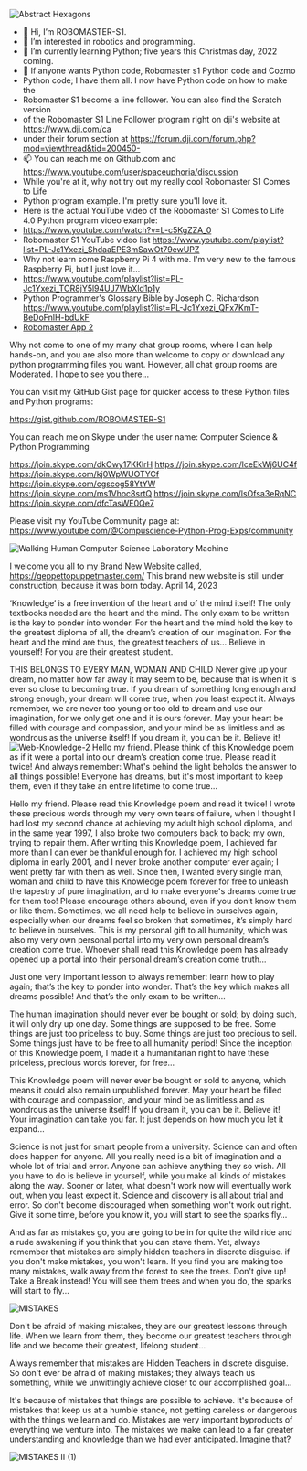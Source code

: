 ![Abstract Hexagons](https://user-images.githubusercontent.com/34896540/227804688-d3a69c67-ac6f-41d4-9654-ac83415ddd64.jpg)
- 👋 Hi, I’m ROBOMASTER-S1.
- 👀 I’m interested in robotics and programming.
- 🌱 I’m currently learning Python; five years this Christmas day, 2022 coming.
- 💞️ If anyone wants Python code, Robomaster s1 Python code and Cozmo
- Python code; I have them all. I now have Python code on how to make the 
- Robomaster S1 become a line follower. You can also find the Scratch version
- of the Robomaster S1 Line Follower program right on dji's website at https://www.dji.com/ca
- under their forum section at https://forum.dji.com/forum.php?mod=viewthread&tid=200450- 
- 📫 You can reach me on Github.com and https://www.youtube.com/user/spaceuphoria/discussion
- While you're at it, why not try out my really cool Robomaster S1 Comes to Life
- Python program example. I'm pretty sure you'll love it.
- Here is the actual YouTube video of the Robomaster S1 Comes to Life 4.0 Python program video example:
- https://www.youtube.com/watch?v=L-c5KgZZA_0
- Robomaster S1 YouTube video list https://www.youtube.com/playlist?list=PL-Jc1Yxezi_ShdaaEPE3mSawOt79ewUPZ
- Why not learn some Raspberry Pi 4 with me. I'm very new to the famous Raspberry Pi, but I just love it...
- https://www.youtube.com/playlist?list=PL-Jc1Yxezi_TOR8jY5l94UJ7WbXld1p1y
- Python Programmer's Glossary Bible by Joseph C. Richardson https://www.youtube.com/playlist?list=PL-Jc1Yxezi_QFx7KmT-BeDoFnlH-bdUkF
- [Robomaster App 2](https://user-images.githubusercontent.com/34896540/127963132-d2fb27fd-061a-4b1d-baff-1891de9c8dca.jpg)

Why not come to one of my many chat group rooms, where I can help hands-on, and you are also more than welcome to copy or download any python programming files you want. However, all chat group rooms are Moderated. I hope to see you there...

You can visit my GitHub Gist page for quicker access to these Python files and Python programs:

https://gist.github.com/ROBOMASTER-S1

You can reach me on Skype under the user name:
Computer Science & Python Programming

https://join.skype.com/dkOwy17KKlrH
https://join.skype.com/lceEkWj6UC4f
https://join.skype.com/kj0WpWUOTYCf
https://join.skype.com/cgscog58YtYW
https://join.skype.com/ms1Vhoc8srtQ
https://join.skype.com/lsOfsa3eRqNC
https://join.skype.com/dfcTasWE0Qe7

Please visit my YouTube Community page at:
https://www.youtube.com/@Compuscience-Python-Prog-Exps/community

![Walking Human Computer Science Laboratory Machine](https://user-images.githubusercontent.com/34896540/227739072-8ca6f83a-407a-49f4-9719-5572628281d1.png)

I welcome you all to my Brand New Website called, https://geppettopuppetmaster.com/
This brand new website is still under construction, because it was born today. April 14, 2023

‘Knowledge’ is a free invention of the heart and of the mind itself! The only textbooks needed are the heart and the mind. The only exam to be written is the key to ponder into wonder. For the heart and the mind hold the key to the greatest diploma of all, the dream’s creation of our imagination. For the heart and the mind are thus, the greatest teachers of us… Believe in yourself! For you are their greatest student.

THIS BELONGS TO EVERY MAN, WOMAN AND CHILD Never give up your dream, no matter how far away it may seem to be, because that is when it is ever so close to becoming true. If you dream of something long enough and strong enough, your dream will come true, when you least expect it. Always remember, we are never too young or too old to dream and use our imagination, for we only get one and it is ours forever. May your heart be filled with courage and compassion, and your mind be as limitless and as wondrous as the universe itself! If you dream it, you can be it. Believe it!
![Web-Knowledge-2](https://user-images.githubusercontent.com/34896540/227740280-aab25a37-04c2-405f-a947-be789c7373ec.png)
Hello my friend. Please think of this Knowledge poem as if it were a portal into our dream’s creation come true. Please read it twice! And always remember: What's behind the light beholds the answer to all things possible! Everyone has dreams, but it's most important to keep them, even if they take an entire lifetime to come true...

Hello my friend. Please read this Knowledge poem and read it twice! I wrote these precious words through my very own tears of failure, when I thought I had lost my second chance at achieving my adult high school diploma, and in the same year 1997, I also broke two computers back to back; my own, trying to repair them. After writing this Knowledge poem, I achieved far more than I can ever be thankful enough for. I achieved my high school diploma in early 2001, and I never broke another computer ever again; I went pretty far with them as well. Since then, I wanted every single man, woman and child to have this Knowledge poem forever for free to unleash the tapestry of pure imagination, and to make everyone's dreams come true for them too! Please encourage others abound, even if you don’t know them or like them. Sometimes, we all need help to believe in ourselves again, especially when our dreams feel so broken that sometimes, it’s simply hard to believe in ourselves. This is my personal gift to all humanity, which was also my very own personal portal into my very own personal dream’s creation come true. Whoever shall read this Knowledge poem has already opened up a portal into their personal dream’s creation come truth...

Just one very important lesson to always remember: learn how to play again; that’s the key to ponder into wonder. That’s the key which makes all dreams possible! And that’s the only exam to be written…

The human imagination should never ever be bought or sold; by doing such, it will only dry up one day. Some things are supposed to be free. Some things are just too priceless to buy. Some things are just too precious to sell. Some things just have to be free to all humanity period! Since the inception of this Knowledge poem, I made it a humanitarian right to have these priceless, precious words forever, for free...

This Knowledge poem will never ever be bought or sold to anyone, which means it could also remain unpublished forever. May your heart be filled with courage and compassion, and your mind be as limitless and as wondrous as the universe itself! If you dream it, you can be it. Believe it! Your imagination can take you far. It just depends on how much you let it expand...

Science is not just for smart people from a university. Science can and often does happen for anyone. All you really need is a bit of imagination and a whole lot of trial and error. Anyone can achieve anything they so wish. All you have to do is believe in yourself, while you make all kinds of mistakes along the way. Sooner or later, what doesn't work now will eventually work out, when you least expect it. Science and discovery is all about trial and error. So don't become discouraged when something won't work out right. Give it some time, before you know it, you will start to see the sparks fly...

And as far as mistakes go, you are going to be in for quite the wild ride and a rude awakening if you think that you can stave them. Yet, always remember that mistakes are simply hidden teachers in discrete disguise. if you don't make mistakes, you won't learn. If you find you are making too many mistakes, walk away from the forest to see the trees. Don't give up! Take a Break instead! You will see them trees and when you do, the sparks will start to fly...

![MISTAKES](https://user-images.githubusercontent.com/34896540/227740119-110f472f-4d4e-499b-a8bb-4eaa032db93f.png)

Don't be afraid of making mistakes, they are our greatest lessons through life. When we learn from them, they become our greatest teachers through life and we become their greatest, lifelong student...

Always remember that mistakes are Hidden Teachers in discrete disguise. So don't ever be afraid of making mistakes; they always teach us something, while we unwittingly achieve closer to our accomplished goal...

It's because of mistakes that things are possible to achieve. It's because of mistakes that keep us at a humble stance, not getting careless or dangerous with the things we learn and do. Mistakes are very important byproducts of everything we venture into. The mistakes we make can lead to a far greater understanding and knowledge than we had ever anticipated. Imagine that?

![MISTAKES II (1)](https://user-images.githubusercontent.com/34896540/227740374-d029fdab-368e-42ec-8a93-d1355d3ab4bc.png)
